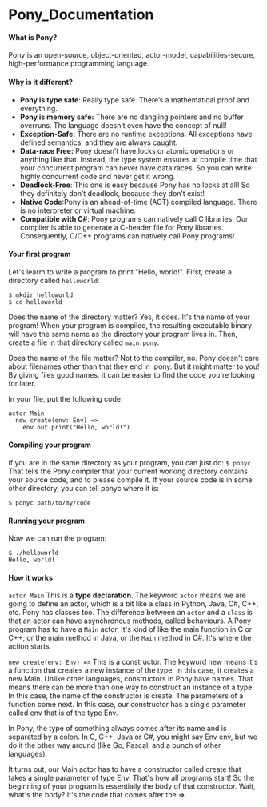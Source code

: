 # Pony_Documentation

#### What is Pony?
Pony is an open-source, object-oriented, actor-model, capabilities-secure, high-performance programming language.

#### Why is it different?
- **Pony is type safe**: Really type safe. There’s a mathematical proof and everything.
- **Pony is memory safe:** There are no dangling pointers and no buffer overruns. The language doesn’t even have the concept of null!
- **Exception-Safe:** There are no runtime exceptions. All exceptions have defined semantics, and they are always caught.
- **Data-race Free:** Pony doesn’t have locks or atomic operations or anything like that. Instead, the type system ensures at compile time that your concurrent program can never have data races. So you can write highly concurrent code and never get it wrong.
- **Deadlock-Free**: This one is easy because Pony has no locks at all! So they definitely don’t deadlock, because they don’t exist!
- **Native Code**:Pony is an ahead-of-time (AOT) compiled language. There is no interpreter or virtual machine.
- **Compatible with C#**: Pony programs can natively call C libraries. Our compiler is able to generate a C-header file for Pony libraries. Consequently, C/C++ programs can natively call Pony programs!


#### Your first program
Let's learm to write a program to print "Hello, world!". First, create a directory called `helloworld`:
```
$ mkdir helloworld
$ cd helloworld
```
Does the name of the directory matter? Yes, it does. It's the name of your program! When your program is compiled, the resulting executable binary will have the same name as the directory your program lives in.
Then, create a file in that directory called `main.pony`.

Does the name of the file matter? Not to the compiler, no. Pony doesn't care about filenames other than that they end in .pony. But it might matter to you! By giving files good names, it can be easier to find the code you're looking for later.

In your file, put the following code:
```pony
actor Main
  new create(env: Env) =>
    env.out.print("Hello, world!")
```
    
#### Compiling your program

If you are in the same directory as your program, you can just do:
``` $ ponyc ```
That tells the Pony compiler that your current working directory contains your source code, and to please compile it. If your source code is in some other directory, you can tell ponyc where it is:

``` 
$ ponyc path/to/my/code 
```

#### Running your program
Now we can run the program:
```
$ ./helloworld
Hello, world! 
```
#### How it works
``` actor Main ```
This is a **type declaration**. The keyword `actor` means we are going to define an actor, which is a bit like a class in Python, Java, C#, C++, etc. Pony has classes too.
The difference between an `actor` and a `class` is that an actor can have asynchronous methods, called behaviours.
A Pony program has to have a `Main` actor. It's kind of like the main function in C or C++, or the main method in Java, or the `Main` method in C#. It's where the action starts.

``` new create(env: Env) => ```
This is a constructor. The keyword new means it's a function that creates a new instance of the type. In this case, it creates a new Main. Unlike other languages, constructors in Pony have names. That means there can be more than one way to construct an instance of a type. In this case, the name of the constructor is create. The parameters of a function come next. In this case, our constructor has a single parameter called env that is of the type Env.

In Pony, the type of something always comes after its name and is separated by a colon. In C, C++, Java or C#, you might say Env env, but we do it the other way around (like Go, Pascal, and a bunch of other languages).

It turns out, our Main actor has to have a constructor called create that takes a single parameter of type Env. That's how all programs start! So the beginning of your program is essentially the body of that constructor.
Wait, what's the body? It's the code that comes after the =>.
